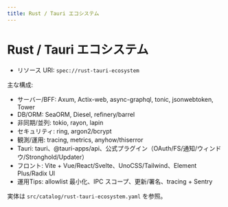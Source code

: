 ```yaml
---
title: Rust / Tauri エコシステム
---
```


# Rust / Tauri エコシステム

- リソース URI: `spec://rust-tauri-ecosystem`

主な構成:
- サーバー/BFF: Axum, Actix-web, async-graphql, tonic, jsonwebtoken, Tower
- DB/ORM: SeaORM, Diesel, refinery/barrel
- 非同期/並列: tokio, rayon, lapin
- セキュリティ: ring, argon2/bcrypt
- 観測/運用: tracing, metrics, anyhow/thiserror
- Tauri: tauri、@tauri-apps/api、公式プラグイン（OAuth/FS/通知/ウィンドウ/Stronghold/Updater）
- フロント: Vite + Vue/React/Svelte、UnoCSS/Tailwind、Element Plus/Radix UI
- 運用Tips: allowlist 最小化、IPC スコープ、更新/署名、tracing + Sentry

実体は `src/catalog/rust-tauri-ecosystem.yaml` を参照。

